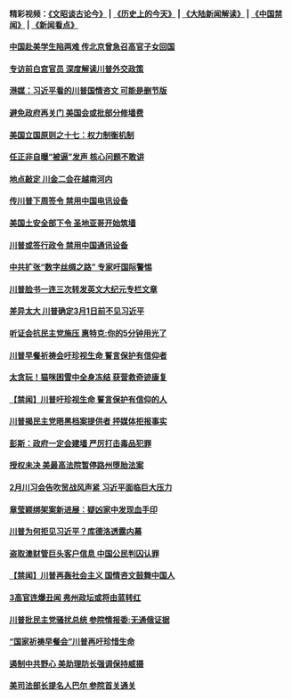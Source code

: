 #### 精彩视频：[《文昭谈古论今》](http://45.76.195.252/wenzhao) | [《历史上的今天》](http://45.76.195.252/today-in-history) | [《大陆新闻解读》](http://45.76.195.252/ntdtv-comedy) | [《中国禁闻》](http://45.76.195.252/ntdtv-news) | [《新闻看点》](http://45.76.195.252/news-insight) 

 #### [中国赴美学生陷两难 传北京曾急召高官子女回国](../pages/prog203/a102508606.md?t=02110931?t=02110631?t=02110331?t=02110031?t=02102131?t=02101831?t=02101531?t=02101231?t=02101048) 

#### [专访前白宫官员 深度解读川普外交政策](../pages/prog203/a102508562.md?t=02110931?t=02110631?t=02110331?t=02110031?t=02102131?t=02101831?t=02101531?t=02101231?t=02101048) 

#### [港媒：习近平看的川普国情咨文 可能是删节版](../pages/prog203/a102508439.md?t=02110931?t=02110631?t=02110331?t=02110031?t=02102131?t=02101831?t=02101531?t=02101231?t=02101048) 

#### [避免政府再关门 美国会或批部分修墙费](../pages/prog203/a102508354.md?t=02110931?t=02110631?t=02110331?t=02110031?t=02102131?t=02101831?t=02101531?t=02101231?t=02101048) 

#### [美国立国原则之十七：权力制衡机制](../pages/prog203/a102508088.md?t=02110931?t=02110631?t=02110331?t=02110031?t=02102131?t=02101831?t=02101531?t=02101231?t=02101048) 

#### [任正非自曝“被逼”发声  核心问题不敢讲](../pages/prog203/a102507948.md?t=02110931?t=02110631?t=02110331?t=02110031?t=02102131?t=02101831?t=02101531?t=02101231?t=02101048) 

#### [地点敲定 川金二会在越南河内](../pages/prog203/a102507941.md?t=02110931?t=02110631?t=02110331?t=02110031?t=02102131?t=02101831?t=02101531?t=02101231?t=02101048) 

#### [传川普下周签令 禁用中国电讯设备](../pages/prog203/a102507868.md?t=02110931?t=02110631?t=02110331?t=02110031?t=02102131?t=02101831?t=02101531?t=02101231?t=02101048) 

#### [美国土安全部下令 圣地亚哥开始筑墙](../pages/prog203/a102507861.md?t=02110931?t=02110631?t=02110331?t=02110031?t=02102131?t=02101831?t=02101531?t=02101231?t=02101048) 

#### [川普或签行政令 禁用中国通讯设备](../pages/prog203/a102507770.md?t=02110931?t=02110631?t=02110331?t=02110031?t=02102131?t=02101831?t=02101531?t=02101231?t=02101048) 

#### [中共扩张“数字丝绸之路” 专家吁国际警惕](../pages/prog203/a102507785.md?t=02110931?t=02110631?t=02110331?t=02110031?t=02102131?t=02101831?t=02101531?t=02101231?t=02101048) 

#### [川普脸书一连三次转发英文大纪元专栏文章](../pages/prog203/a102507765.md?t=02110931?t=02110631?t=02110331?t=02110031?t=02102131?t=02101831?t=02101531?t=02101231?t=02101048) 

#### [差异太大 川普确定3月1日前不见习近平](../pages/prog203/a102507743.md?t=02110931?t=02110631?t=02110331?t=02110031?t=02102131?t=02101831?t=02101531?t=02101231?t=02101048) 

#### [听证会抗民主党施压 惠特克:你的5分钟用光了](../pages/prog203/a102507688.md?t=02110931?t=02110631?t=02110331?t=02110031?t=02102131?t=02101831?t=02101531?t=02101231?t=02101048) 

#### [川普早餐祈祷会吁珍视生命 誓言保护有信仰者](../pages/prog203/a102507681.md?t=02110931?t=02110631?t=02110331?t=02110031?t=02102131?t=02101831?t=02101531?t=02101231?t=02101048) 

#### [太贪玩！猫咪困雪中全身冻结 获营救奇迹康复](../pages/prog203/a102507647.md?t=02110931?t=02110631?t=02110331?t=02110031?t=02102131?t=02101831?t=02101531?t=02101231?t=02101048) 

#### [【禁闻】川普吁珍视生命 誓言保护有信仰的人](../pages/prog203/a102507701.md?t=02110931?t=02110631?t=02110331?t=02110031?t=02102131?t=02101831?t=02101531?t=02101231?t=02101048) 

#### [川普揭民主党晤黑档案提供者 抨媒体拒报事实](../pages/prog203/a102507602.md?t=02110931?t=02110631?t=02110331?t=02110031?t=02102131?t=02101831?t=02101531?t=02101231?t=02101048) 

#### [彭斯：政府一定会建墙 严厉打击毒品犯罪](../pages/prog203/a102507554.md?t=02110931?t=02110631?t=02110331?t=02110031?t=02102131?t=02101831?t=02101531?t=02101231?t=02101048) 

#### [授权未决 美最高法院暂停路州堕胎法案](../pages/prog203/a102507547.md?t=02110931?t=02110631?t=02110331?t=02110031?t=02102131?t=02101831?t=02101531?t=02101231?t=02101048) 

#### [2月川习会告吹贸战风声紧 习近平面临巨大压力](../pages/prog203/a102507521.md?t=02110931?t=02110631?t=02110331?t=02110031?t=02102131?t=02101831?t=02101531?t=02101231?t=02101048) 

#### [章莹颖绑架案新进展︰疑凶家中发现血手印](../pages/prog203/a102507282.md?t=02110931?t=02110631?t=02110331?t=02110031?t=02102131?t=02101831?t=02101531?t=02101231?t=02101048) 

#### [川普为何拒见习近平？库德洛透露内幕](../pages/prog203/a102507187.md?t=02110931?t=02110631?t=02110331?t=02110031?t=02102131?t=02101831?t=02101531?t=02101231?t=02101048) 

#### [盗取澳财管巨头客户信息 中国公民判囚认罪](../pages/prog203/a102507084.md?t=02110931?t=02110631?t=02110331?t=02110031?t=02102131?t=02101831?t=02101531?t=02101231?t=02101048) 

#### [【禁闻】川普再轰社会主义 国情咨文鼓舞中国人](../pages/prog203/a102507077.md?t=02110931?t=02110631?t=02110331?t=02110031?t=02102131?t=02101831?t=02101531?t=02101231?t=02101048) 

#### [3高官连爆丑闻 弗州政坛或将由蓝转红](../pages/prog203/a102506962.md?t=02110931?t=02110631?t=02110331?t=02110031?t=02102131?t=02101831?t=02101531?t=02101231?t=02101048) 

#### [川普批民主党骚扰总统 参院情报委:无通俄证据](../pages/prog203/a102507035.md?t=02110931?t=02110631?t=02110331?t=02110031?t=02102131?t=02101831?t=02101531?t=02101231?t=02101048) 

#### [“国家祈祷早餐会”川普再吁珍惜生命](../pages/prog203/a102507041.md?t=02110931?t=02110631?t=02110331?t=02110031?t=02102131?t=02101831?t=02101531?t=02101231?t=02101048) 

#### [遏制中共野心 美助理防长强调保持威摄](../pages/prog203/a102507015.md?t=02110931?t=02110631?t=02110331?t=02110031?t=02102131?t=02101831?t=02101531?t=02101231?t=02101048) 

#### [美司法部长提名人巴尔 参院首关通关](../pages/prog203/a102506997.md?t=02110931?t=02110631?t=02110331?t=02110031?t=02102131?t=02101831?t=02101531?t=02101231?t=02101048) 

